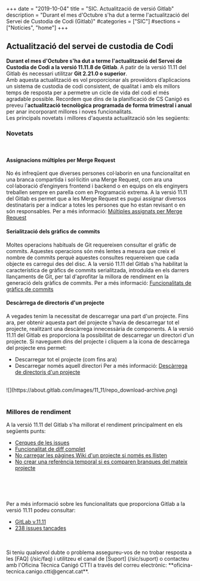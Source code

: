 +++
date        = "2019-10-04"
title       = "SIC. Actualització de versió Gitlab"
description = "Durant el mes d'Octubre s'ha dut a terme l'actualització del Servei de Custodia de Codi (Gitlab)"
#categories  = ["SIC"]
#sections    = ["Notícies", "home"]
+++

## Actualització del servei de custodia de Codi

**Durant el mes d'Octubre s'ha dut a terme l'actualització del Servei de Custodia de Codi a la versió 11.11.8 de Gitlab**.
A patir de la versió 11.11 del Gitlab és necessari utilitzar **Git 2.21.0 o superior**.
<br>
Amb aquesta actualització es vol proporcionar als proveïdors d’aplicacions un sistema de custodia de codi consistent, de qualitat i amb els millors temps de resposta per a permetre un cicle de vida del codi el més agradable possible.
Recordem que dins de la planificació de CS Canigó es preveu l'**actualització tecnològica programada de forma trimestral i anual** per anar incorporant millores i noves funcionalitats.
<br>
Les principals novetats i millores d'aquesta actualització són les següents:

### Novetats
<br>

#### Assignacions múltiples per Merge Request

No és infreqüent que diverses persones col·laborin en una funcionalitat en una branca compartida i sol·licitin una Merge Request, com ara una col·laboració d’enginyers frontend i backend o en equips on els enginyers treballen sempre en parella com en Programació extrema.
A la versió 11.11 del Gitlab es permet que a les Merge Request es pugui assignar diversos destinataris per a indicar a totes les persones que ho estan revisant o en són responsables.
Per a més informació: [Múltiples assignats per Merge Request](https://docs.gitlab.com/ee/user/project/merge_requests/#multiple-assignees-starter)
<br>

#### Serialització dels gràfics de commits

Moltes operacions habituals de Git requereixen consultar el gràfic de commits. Aquestes operacions són més lentes a mesura que creix el nombre de commits perquè aquestes consultes requereixen que cada objecte es carregui des del disc.
A la versió 11.11 del Gitlab s'ha habilitat la característica de gràfics de commits serialitzada, introduïda en els darrers llançaments de Git, per tal d'aprofitar la millora de rendiment en la generació dels gràfics de commits.
Per a més informació: [Funcionalitats de gràfics de commits](https://git-scm.com/docs/commit-graph)
<br>

#### Descàrrega de directoris d'un projecte

A vegades tenim la necessitat de descarregar una part d'un projecte. Fins ara, per obtenir aquesta part del projecte s'havia de descarregar tot el projecte, realitzant una descàrrega innecessària de components.
A la versió 11.11 del Gitlab es proporciona la possibilitat de descarregar un directori d'un projecte. Si naveguem dins del projecte i cliquem a la icona de descàrrega del projecte ens permet:
- Descarregar tot el projecte (com fins ara)
- Descarregar només aquell directori
Per a més informació: [Descàrrega de directoris d'un projecte](https://docs.gitlab.com/ee/user/project/repository/#download-source-code)

<br>
![](https://about.gitlab.com/images/11_11/repo_download-archive.png)
<br><br>

### Millores de rendiment

A la versió 11.11 del Gitlab s'ha millorat el rendiment principalment en els següents punts:
- [Cerques de les issues](https://gitlab.com/gitlab-org/gitlab-ce/merge_requests/27817)
- [Funcionalitat de diff complet](https://gitlab.com/gitlab-org/gitlab-foss/merge_requests/27413)
- [No carregar les pàgines Wiki d'un projecte si només es llisten](https://gitlab.com/gitlab-org/gitlab-foss/merge_requests/22801)
- [No crear una referència temporal si es comparen branques del mateix projecte](https://gitlab.com/gitlab-org/gitlab-foss/merge_requests/24038)

<br><br><br>

Per a més informació sobre les funcionalitats que proporciona Gitlab a la versió 11.11 podeu consultar:
- [GitLab v.11.11](https://about.gitlab.com/2019/05/22/gitlab-11-11-released/)
- [238 issues tancades](https://gitlab.com/gitlab-org/gitlab-foss/issues?scope=all&utf8=%E2%9C%93&state=all&milestone_title=11.11)
<br>
<br>
Si teniu qualsevol dubte o problema assegureu-vos de no trobar resposta a les [FAQ] (/sic/faq) i utilitzeu el canal de [Suport] (/sic/suport) o contacteu amb l'Oficina Tècnica Canigó CTTI a través del correu electrònic: **oficina-tecnica.canigo.ctti@gencat.cat**.